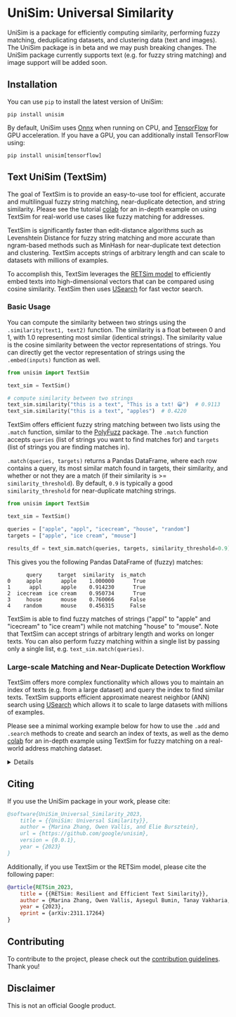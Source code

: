 # UniSim: Universal Similarity

UniSim is a package for efficiently computing similarity, performing fuzzy matching, deduplicating datasets, and clustering data (text and images). The UniSim package is in beta and we may push breaking changes. The UniSim package currently supports text (e.g. for fuzzy string matching) and image support will be added soon.

## Installation
You can use `pip` to install the latest version of UniSim:

```
pip install unisim
```

By default, UniSim uses [Onnx](https://github.com/onnx/onnx) when running on CPU, and [TensorFlow](https://www.tensorflow.org/) for GPU acceleration. If you have a GPU, you can additionally install TensorFlow using:

```
pip install unisim[tensorflow]
```

## Text UniSim (TextSim)

The goal of TextSim is to provide an easy-to-use tool for efficient, accurate and multilingual fuzzy string matching, near-duplicate detection, and string similarity. Please see the tutorial [colab](notebooks/unisim_text_demo.ipynb) for an in-depth example on using TextSim for real-world use cases like fuzzy matching for addresses.

TextSim is significantly faster than edit-distance algorithms such as Levenshtein Distance for fuzzy string matching and more accurate than ngram-based methods such as MinHash for near-duplicate text detection and clustering. TextSim accepts strings of arbitrary length and can scale to datasets with millions of examples.

To accomplish this, TextSim leverages the [RETSim model](https://arxiv.org/abs/2311.17264) to efficiently embed texts into high-dimensional vectors that can be compared using cosine similarity. TextSim then uses [USearch](https://github.com/unum-cloud/usearch) for fast vector search.

### Basic Usage

You can compute the similarity between two strings using the `.similarity(text1, text2)` function. The similarity is a float between 0 and 1, with 1.0 representing most similar (identical strings). The similarity value is the cosine similarity between the vector representations of strings. You can directly get the vector representation of strings using the `.embed(inputs)` function as well.

```python
from unisim import TextSim

text_sim = TextSim()

# compute similarity between two strings
text_sim.similarity("this is a text", "This is a txt! 😀")  # 0.9113
text_sim.similarity("this is a text", "apples")  # 0.4220
```

TextSim offers efficient fuzzy string matching between two lists using the `.match` function, similar to the [PolyFuzz](https://maartengr.github.io/PolyFuzz/) package. The `.match` function accepts `queries` (list of strings you want to find matches for) and `targets` (list of strings you are finding matches in).

`.match(queries, targets)` returns a Pandas DataFrame, where each row contains a query, its most similar match found in targets, their similarity, and whether or not they are a match (if their similarity is >= `similarity_threshold`). By default, `0.9` is typically a good `similarity_threshold` for near-duplicate matching strings.

```python
from unisim import TextSim

text_sim = TextSim()

queries = ["apple", "appl", "icecream", "house", "random"]
targets = ["apple", "ice cream", "mouse"]

results_df = text_sim.match(queries, targets, similarity_threshold=0.9)
```

This gives you the following Pandas DataFrame of (fuzzy) matches:
```
      query     target  similarity  is_match
0     apple      apple    1.000000      True
1      appl      apple    0.914230      True
2  icecream  ice cream    0.950734      True
3     house      mouse    0.760066     False
4    random      mouse    0.456315     False
```
TextSim is able to find fuzzy matches of strings ("appl" to "apple" and "icecream" to "ice cream") while not matching "house" to "mouse". Note that TextSim can accept strings of arbitrary length and works on longer texts. You can also perform fuzzy matching within a single list by passing only a single list, e.g. `text_sim.match(queries)`.


### Large-scale Matching and Near-Duplicate Detection Workflow

TextSim offers more complex functionality which allows you to maintain an index of texts (e.g. from a large dataset) and query the index to find similar texts. TextSim supports efficient approximate nearest neighbor (ANN) search using  [USearch](https://github.com/unum-cloud/usearch) which allows it to scale to large datasets with millions of examples.

Please see a minimal working example below for how to use the `.add` and `.search` methods to create and search an index of texts, as well as the demo [colab](notebooks/unisim_text_demo.ipynb) for an in-depth example using TextSim for fuzzy matching on a real-world address matching dataset.

<details>

```python
from unisim import TextSim

text_sim = TextSim(
    store_data=True, # set to False for large datasets to save memory
    index_type="exact", # set to "approx" for large datasets to use ANN search
    batch_size=128, # increasing batch_size on GPU may be faster
    use_accelerator=True, # uses GPU if available, otherwise uses CPU
)

# the dataset can be very large, e.g. millions of texts
dataset = [
    "I love ice cream and cookies",
    "Ice cream is super delicious",
    "my mom makes the best homemade cookies 🍪🍪🍪",
    "This is an example text.",
    "UniSim supports very long texts as well.",
    "UniSim supports multilingual texts too. 你好!",
]

# index your dataset using .add
text_sim.add(index_examples)

# queries can also be a very large dataset
queries = [
    "I luv ice cream and cookies🍦🍪",
    "This is an example query text.",
    "Unrelated text with no match in the dataset..."
]

# search the indexed dataset and find the most similar matches to queries
result_collection = text_sim.search(
    queries,
    similarity_threshold=0.9, # texts match if their similarity >= similarity_threshold
    k=5, # the number of most similar texts in indexed dataset to return for each query
)
```
NOTE: you can set `drop_closest_match=False` in `.search` to ignore the closest match if you know your query exists in the dataset already, e.g. for dataset deduplication, your search queries are the same as your indexed dataset.

NOTE 2: you do not need to add your dataset all at once, you can continously add to and search your index which is useful in production use cases where you have incoming data.

`.search` returns a ResultCollection, which contains the total number of matches found for your queries as well as detailed results containing the most similar matches, their similarity values, and their content. You can visualize the results using `text_sim.visualize(result)`.

```python
# get total matches found across all queries
total_matches = result_collection.total_matches

# visualize a query result (query 0 in this case) in the result_collection
result = result_collection.results[0]
text_sim.visualize(result)
```
`.visualize` prints the following output:
```
Query 0: "I luv ice cream and cookies🍦🍪"
Most similar matches:

  idx  is_match      similarity  text
-----  ----------  ------------  ---------------------------------------------
    0  True                0.91  I love ice cream and cookies
    1  False               0.66  Ice cream is super delicious
    2  False               0.53  my mom makes the best homemade cookies 🍪🍪🍪
    3  False               0.42  This is an example text.
    4  False               0.36  UniSim supports very long texts as well.
```
</details>


## Citing

If you use the UniSim package in your work, please cite:

```bibtex
@software{UniSim_Universal_Similarity_2023,
    title = {{UniSim: Universal Similarity}},
    author = {Marina Zhang, Owen Vallis, and Elie Bursztein},
    url = {https://github.com/google/unisim},
    version = {0.0.1},
    year = {2023}
}

```
Additionally, if you use TextSim or the RETSim model, please cite the following paper: 

```bibtex
@article{RETSim_2023,
    title = {{RETSim: Resilient and Efficient Text Similarity}},
    author = {Marina Zhang, Owen Vallis, Aysegul Bumin, Tanay Vakharia, and Elie Bursztein},
    year = {2023},
    eprint = {arXiv:2311.17264}
}
```

## Contributing
To contribute to the project, please check out the [contribution guidelines](CONTRIBUTING.md). Thank you!

## Disclaimer
This is not an official Google product.
